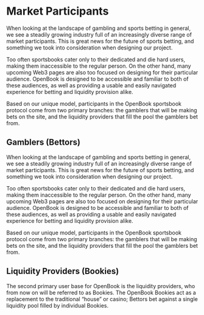 # Market Participants

When looking at the landscape of gambling and sports betting in general, we see a steadily growing industry full of an increasingly diverse range of market participants. This is great news for the future of sports betting, and something we took into consideration when designing our project.

Too often sportsbooks cater only to their dedicated and die hard users, making them inaccessible to the regular person. On the other hand, many upcoming Web3 pages are also too focused on designing for their particular audience. OpenBook is designed to be accessible and familiar to both of these audiences, as well as providing a usable and easily navigated experience for betting and liquidity provision alike.

Based on our unique model, participants in the OpenBook sportsbook protocol come from two primary branches: the gamblers that will be making bets on the site, and the liquidity providers that fill the pool the gamblers bet from.

## Gamblers (Bettors)

When looking at the landscape of gambling and sports betting in general, we see a steadily growing industry full of an increasingly diverse range of market participants. This is great news for the future of sports betting, and something we took into consideration when designing our project.

Too often sportsbooks cater only to their dedicated and die hard users, making them inaccessible to the regular person. On the other hand, many upcoming Web3 pages are also too focused on designing for their particular audience. OpenBook is designed to be accessible and familiar to both of these audiences, as well as providing a usable and easily navigated experience for betting and liquidity provision alike.

Based on our unique model, participants in the OpenBook sportsbook protocol come from two primary branches: the gamblers that will be making bets on the site, and the liquidity providers that fill the pool the gamblers bet from.

## Liquidity Providers (Bookies)

The second primary user base for OpenBook is the liquidity providers, who from now on will be referred to as Bookies. The OpenBook Bookies act as a replacement to the traditional “house” or casino; Bettors bet against a single liquidity pool filled by individual Bookies.
